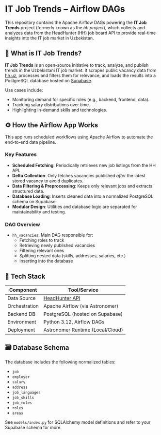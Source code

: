 # IT Job Trends – Airflow DAGs

This repository contains the Apache Airflow DAGs powering the **IT Job Trends** project (formerly known as the *hh project*), which collects and analyzes data from the HeadHunter (HH) job board API to provide real-time insights into the IT job market in Uzbekistan.

## 🧠 What is IT Job Trends?

**IT Job Trends** is an open-source initiative to track, analyze, and publish trends in the Uzbekistani IT job market. It scrapes public vacancy data from [hh.uz](https://hh.uz), processes and filters them for relevance, and loads the results into a PostgreSQL database hosted on [Supabase](https://supabase.com).

Use cases include:
- Monitoring demand for specific roles (e.g., backend, frontend, data).
- Tracking salary distributions over time.
- Highlighting in-demand skills and technologies.

## ⚙️ How the Airflow App Works

This app runs scheduled workflows using Apache Airflow to automate the end-to-end data pipeline.

### Key Features
- **Scheduled Fetching**: Periodically retrieves new job listings from the HH API.
- **Delta Collection**: Only fetches vacancies published *after* the latest stored vacancy to avoid duplicates.
- **Data Filtering & Preprocessing**: Keeps only relevant jobs and extracts structured data.
- **Database Loading**: Inserts cleaned data into a normalized PostgreSQL schema on Supabase.
- **Modular Design**: Utilities and database logic are separated for maintainability and testing.

### DAG Overview

- `hh_vacancies`: Main DAG responsible for:
  - Fetching roles to track
  - Retrieving newly published vacancies
  - Filtering relevant ones
  - Splitting nested data (skills, addresses, salaries, etc.)
  - Inserting into the database

## 🧰 Tech Stack

| Component       | Tool/Service                    |
|----------------|---------------------------------|
| Data Source     | [HeadHunter API](https://dev.hh.ru/) |
| Orchestration   | Apache Airflow (via Astronomer) |
| Backend DB      | PostgreSQL (hosted on Supabase) |
| Environment     | Python 3.12, Airflow DAGs       |
| Deployment      | Astronomer Runtime (Local/Cloud)|

## 🗃️ Database Schema

The database includes the following normalized tables:
- `job`
- `employer`
- `salary`
- `address`
- `job_languages`
- `job_skills`
- `job_roles`
- `roles`
- `areas`

See `models/index.py` for SQLAlchemy model definitions and refer to your Supabase schema for more.
